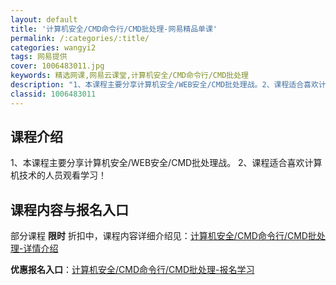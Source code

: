 ```yaml
---
layout: default
title: '计算机安全/CMD命令行/CMD批处理-网易精品单课'
permalink: /:categories/:title/
categories: wangyi2
tags: 网易提供
cover: 1006483011.jpg
keywords: 精选网课,网易云课堂,计算机安全/CMD命令行/CMD批处理
description: "1、本课程主要分享计算机安全/WEB安全/CMD批处理战。2、课程适合喜欢计算机技术的人员观看学习！计算机安全/CMD命令行/CMD批处理"
classid: 1006483011
---
```


## 课程介绍

1、本课程主要分享计算机安全/WEB安全/CMD批处理战。
2、课程适合喜欢计算机技术的人员观看学习！

## 课程内容与报名入口

部分课程 **限时** 折扣中，课程内容详细介绍见：[计算机安全/CMD命令行/CMD批处理-详情介绍](https://study.163.com/course/introduction/1006483011.htm?share=1&shareId=1025206652&utm_campaign=share&utm_medium=iphoneShare&utm_source=&utm_u=1025206652)

**优惠报名入口**：[计算机安全/CMD命令行/CMD批处理-报名学习](https://study.163.com/course/introduction/1006483011.htm?share=1&shareId=1025206652&utm_campaign=share&utm_medium=iphoneShare&utm_source=&utm_u=1025206652)

